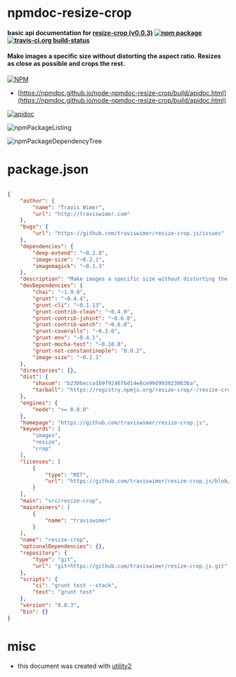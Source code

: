 # npmdoc-resize-crop

#### basic api documentation for  [resize-crop (v0.0.3)](https://github.com/traviswimer/resize-crop.js)  [![npm package](https://img.shields.io/npm/v/npmdoc-resize-crop.svg?style=flat-square)](https://www.npmjs.org/package/npmdoc-resize-crop) [![travis-ci.org build-status](https://api.travis-ci.org/npmdoc/node-npmdoc-resize-crop.svg)](https://travis-ci.org/npmdoc/node-npmdoc-resize-crop)

#### Make images a specific size without distorting the aspect ratio. Resizes as close as possible and crops the rest.

[![NPM](https://nodei.co/npm/resize-crop.png?downloads=true&downloadRank=true&stars=true)](https://www.npmjs.com/package/resize-crop)

- [https://npmdoc.github.io/node-npmdoc-resize-crop/build/apidoc.html](https://npmdoc.github.io/node-npmdoc-resize-crop/build/apidoc.html)

[![apidoc](https://npmdoc.github.io/node-npmdoc-resize-crop/build/screenCapture.buildCi.browser.%252Ftmp%252Fbuild%252Fapidoc.html.png)](https://npmdoc.github.io/node-npmdoc-resize-crop/build/apidoc.html)

![npmPackageListing](https://npmdoc.github.io/node-npmdoc-resize-crop/build/screenCapture.npmPackageListing.svg)

![npmPackageDependencyTree](https://npmdoc.github.io/node-npmdoc-resize-crop/build/screenCapture.npmPackageDependencyTree.svg)



# package.json

```json

{
    "author": {
        "name": "Travis Wimer",
        "url": "http://traviswimer.com"
    },
    "bugs": {
        "url": "https://github.com/traviswimer/resize-crop.js/issues"
    },
    "dependencies": {
        "deep-extend": "~0.2.8",
        "image-size": "~0.2.1",
        "imagemagick": "~0.1.3"
    },
    "description": "Make images a specific size without distorting the aspect ratio. Resizes as close as possible and crops the rest.",
    "devDependencies": {
        "chai": "~1.9.0",
        "grunt": "~0.4.4",
        "grunt-cli": "~0.1.13",
        "grunt-contrib-clean": "~0.4.0",
        "grunt-contrib-jshint": "~0.6.0",
        "grunt-contrib-watch": "~0.6.0",
        "grunt-coveralls": "~0.3.0",
        "grunt-env": "~0.4.1",
        "grunt-mocha-test": "~0.10.0",
        "grunt-not-constantinople": "0.0.2",
        "image-size": "~0.2.1"
    },
    "directories": {},
    "dist": {
        "shasum": "b230becca1b9f9246f6d14e8ce99d9930230636a",
        "tarball": "https://registry.npmjs.org/resize-crop/-/resize-crop-0.0.3.tgz"
    },
    "engines": {
        "node": ">= 0.8.0"
    },
    "homepage": "https://github.com/traviswimer/resize-crop.js",
    "keywords": [
        "images",
        "resize",
        "crop"
    ],
    "licenses": [
        {
            "type": "MIT",
            "url": "https://github.com/traviswimer/resize-crop.js/blob/master/LICENSE-MIT"
        }
    ],
    "main": "src/resize-crop",
    "maintainers": [
        {
            "name": "traviswimer"
        }
    ],
    "name": "resize-crop",
    "optionalDependencies": {},
    "repository": {
        "type": "git",
        "url": "git+https://github.com/traviswimer/resize-crop.js.git"
    },
    "scripts": {
        "ci": "grunt test --stack",
        "test": "grunt test"
    },
    "version": "0.0.3",
    "bin": {}
}
```



# misc
- this document was created with [utility2](https://github.com/kaizhu256/node-utility2)
